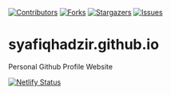 
<!-- PROJECT SHIELDS -->
<!--
*** I'm using markdown "reference style" links for readability.
*** Reference links are enclosed in brackets [ ] instead of parentheses ( ).
*** See the bottom of this document for the declaration of the reference variables
*** for contributors-url, forks-url, etc. This is an optional, concise syntax you may use.
*** https://www.markdownguide.org/basic-syntax/#reference-style-links
-->
[![Contributors][contributors-shield]][contributors-url]
[![Forks][forks-shield]][forks-url]
[![Stargazers][stars-shield]][stars-url]
[![Issues][issues-shield]][issues-url]

# syafiqhadzir.github.io
Personal Github Profile Website

[![Netlify Status](https://api.netlify.com/api/v1/badges/4bed77e4-2ea6-496d-ad1c-59f0cb62b3d5/deploy-status)](https://app.netlify.com/sites/syafiqhadzir/deploys)

<!-- MARKDOWN LINKS & IMAGES -->
<!-- https://www.markdownguide.org/basic-syntax/#reference-style-links -->
[contributors-shield]: https://img.shields.io/github/contributors/SyafiqHadzir/syafiqhadzir.github.io.svg?style=flat-square
[contributors-url]: https://github.com/SyafiqHadzir/syafiqhadzir.github.io/graphs/contributors
[forks-shield]: https://img.shields.io/github/forks/SyafiqHadzir/syafiqhadzir.github.io.svg?style=flat-square
[forks-url]: https://github.com/SyafiqHadzir/syafiqhadzir.github.io/network/members
[stars-shield]: https://img.shields.io/github/stars/SyafiqHadzir/syafiqhadzir.github.io.svg?style=flat-square
[stars-url]: https://github.com/SyafiqHadzir/syafiqhadzir.github.io/stargazers
[issues-shield]: https://img.shields.io/github/issues/SyafiqHadzir/syafiqhadzir.github.io.svg?style=flat-square
[issues-url]: https://github.com/SyafiqHadzir/syafiqhadzir.github.io/issues

